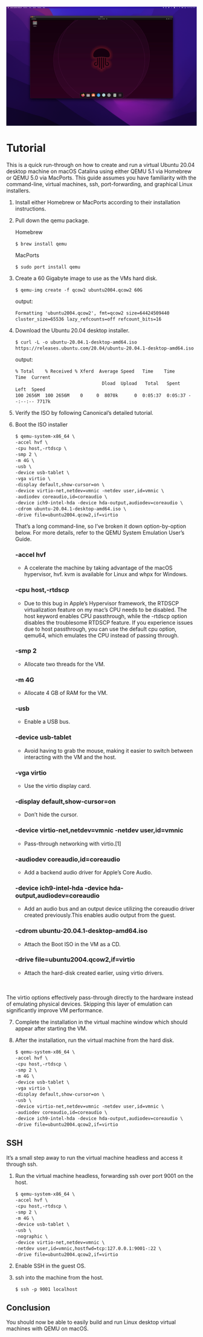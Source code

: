![alt text](covers/QEMU.png)

# Tutorial
This is a quick run-through on how to create and run a virtual Ubuntu 20.04 desktop machine on macOS Catalina using either QEMU 5.1 via Homebrew or QEMU 5.0 via MacPorts. This guide assumes you have familiarity with the command-line, virtual machines, ssh, port-forwarding, and graphical Linux installers.

1. Install either Homebrew or MacPorts according to their installation instructions.

2. Pull down the qemu package.

    Homebrew
    ```
    $ brew install qemu
    ```
    MacPorts
    ```
    $ sudo port install qemu
    ```
3. Create a 60 Gigabyte image to use as the VMs hard disk.
    ```
    $ qemu-img create -f qcow2 ubuntu2004.qcow2 60G
    ```
    output:
    ```
    Formatting 'ubuntu2004.qcow2', fmt=qcow2 size=64424509440 cluster_size=65536 lazy_refcounts=off refcount_bits=16
    ```
4. Download the Ubuntu 20.04 desktop installer.
    ```
    $ curl -L -o ubuntu-20.04.1-desktop-amd64.iso https://releases.ubuntu.com/20.04/ubuntu-20.04.1-desktop-amd64.iso
    ```
    output:
    ```
    % Total    % Received % Xferd  Average Speed   Time    Time     Time  Current
                                    Dload  Upload   Total   Spent    Left  Speed
    100 2656M  100 2656M    0     0  8070k      0  0:05:37  0:05:37 --:--:-- 7717k
    ```
5. Verify the ISO by following Canonical’s detailed tutorial.

6. Boot the ISO installer
    ```
    $ qemu-system-x86_64 \
    -accel hvf \
    -cpu host,-rtdscp \
    -smp 2 \
    -m 4G \
    -usb \
    -device usb-tablet \
    -vga virtio \
    -display default,show-cursor=on \
    -device virtio-net,netdev=vmnic -netdev user,id=vmnic \
    -audiodev coreaudio,id=coreaudio \
    -device ich9-intel-hda -device hda-output,audiodev=coreaudio \
    -cdrom ubuntu-20.04.1-desktop-amd64.iso \
    -drive file=ubuntu2004.qcow2,if=virtio
    ```
    That’s a long command-line, so I’ve broken it down option-by-option below. For more details, refer to the QEMU System Emulation User’s Guide.

    ### **-accel hvf**
    - A ccelerate the machine by taking advantage of the macOS hypervisor, hvf. kvm is available for Linux and whpx for Windows.

    ### **-cpu host,-rtdscp**
    - Due to this bug in Apple’s Hypervisor framework, the RTDSCP virtualization feature on my mac’s CPU needs to be disabled. The host keyword enables CPU passthrough, while the -rtdscp option disables the troublesome RTDSCP feature. If you experience issues due to host passthrough, you can use the default cpu option, qemu64, which emulates the CPU instead of passing through.

    ### **-smp 2**
    - Allocate two threads for the VM.

    ### **-m 4G**
    - Allocate 4 GB of RAM for the VM.

    ### **-usb**
    - Enable a USB bus.

    ### **-device usb-tablet**
    - Avoid having to grab the mouse, making it easier to switch between interacting with the VM and the host.

    ### **-vga virtio**
    - Use the virtio display card.

    ### **-display default,show-cursor=on**
    - Don’t hide the cursor.

    ### **-device virtio-net,netdev=vmnic -netdev user,id=vmnic**
    - Pass-through networking with virtio.[1]

    ### **-audiodev coreaudio,id=coreaudio**
    - Add a backend audio driver for Apple’s Core Audio.

    ### **-device ich9-intel-hda -device hda-output,audiodev=coreaudio**
    - Add an audio bus and an output device utilizing the coreaudio driver created previously.This enables audio output from the guest.

    ### **-cdrom ubuntu-20.04.1-desktop-amd64.iso**
    - Attach the Boot ISO in the VM as a CD.

    ### **-drive file=ubuntu2004.qcow2,if=virtio**
    - Attach the hard-disk created earlier, using virtio drivers.
<br>
<br>
    The virtio options effectively pass-through directly to the hardware instead of emulating physical devices. Skipping this layer of emulation can significantly improve VM performance.

7. Complete the installation in the virtual machine window which should appear after starting the VM.

8. After the installation, run the virtual machine from the hard disk.
    ```
    $ qemu-system-x86_64 \
    -accel hvf \
    -cpu host,-rtdscp \
    -smp 2 \
    -m 4G \
    -device usb-tablet \
    -vga virtio \
    -display default,show-cursor=on \
    -usb \
    -device virtio-net,netdev=vmnic -netdev user,id=vmnic \
    -audiodev coreaudio,id=coreaudio \
    -device ich9-intel-hda -device hda-output,audiodev=coreaudio \
    -drive file=ubuntu2004.qcow2,if=virtio
    ```

## SSH
It’s a small step away to run the virtual machine headless and access it through ssh.

1. Run the virtual machine headless, forwarding ssh over port 9001 on the host.
    ```
    $ qemu-system-x86_64 \
    -accel hvf \
    -cpu host,-rtdscp \
    -smp 2 \
    -m 4G \
    -device usb-tablet \
    -usb \
    -nographic \
    -device virtio-net,netdev=vmnic \
    -netdev user,id=vmnic,hostfwd=tcp:127.0.0.1:9001-:22 \
    -drive file=ubuntu2004.qcow2,if=virtio
    ```
2. Enable SSH in the guest OS.

3. ssh into the machine from the host.
    ```
    $ ssh -p 9001 localhost
    ```

## Conclusion
You should now be able to easily build and run Linux desktop virtual machines with QEMU on macOS.